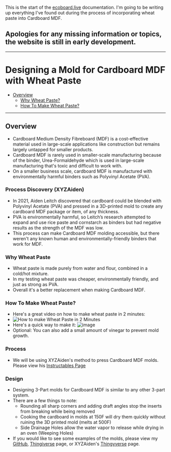 This is the start of the [ecoboard.live](ecoboard.live) documentation. I'm going to be writing up everything I've found out during the process of incorporating wheat paste into Cardboard MDF.

## Apologies for any missing information or topics, the website is still in early development.

----

# Designing a Mold for Cardboard MDF with Wheat Paste

*   [Overview](#overview)
    *   [Why Wheat Paste?](#why-wheat-paste)
    *   [How To Make Wheat Paste?](#how-to-make-wheat-paste)

----

## Overview
   - Cardboard Medium Density Fibreboard (MDF) is a cost-effective material used in large-scale applications like construction but remains largely untapped for smaller products.
   - Cardboard MDF is rarely used in smaller-scale manufacturing because of the binder, Urea-Formaldehyde which is used in large-scale manufacturing that's toxic and difficult to work with.
   - On a smaller business scale, cardboard MDF is manufactured with environmentally harmful binders such as Polyvinyl Acetate (PVA).
### Process Discovery (XYZAiden)
   - In 2021, Aiden Leitch discovered that cardboard could be blended with Polyvinyl Acetate (PVA) and pressed in a 3D-printed mold to create any cardboard MDF package or item, of any thickness.
   - PVA is environmentally harmful, so Leitch’s research attempted to expand and use rice paste and cornstarch as binders but had negative results as the strength of the MDF was low.
   - This process can make Cardboard MDF molding accessible, but there weren't any known human and environmentally-friendly binders that work for MDF.

### Why Wheat Paste
- Wheat paste is made purely from water and flour, combined in a cold/hot mixture.
- In my testing wheat paste was cheaper, environmentally friendly, and just as strong as PVA.
- Overall it's a better replacement when making Cardboard MDF.

### How To Make Wheat Paste?
- Here's a great video on how to make wheat paste in 2 minutes:
- ![How to make Wheat Paste in 2 Minutes](https://www.youtube.com/watch?v=X3r_KtUZRtI#:~:text=Heat%201%20Cup%20of%20water,off%20heat%20and%20let%20cool)
- Here's a quick way to make it:
  ![image](https://github.com/IanCavalluzzi/EcoBoard/assets/126832601/e43dce1c-e4e8-4a29-8f9a-a02dc656665c)
- Optional: You can also add a small amount of vinegar to prevent mold growth.

### Process
- We will be using XYZAiden's method to press Cardboard MDF molds. Please view his [Instructables Page](https://www.instructables.com/id/Recycle-Cardboard-Into-Anything-With-3D-Printing/) 
### Design
- Designing 3-Part molds for Cardboard MDF is similar to any other 3-part system.
- There are a few things to note:
  -  Rounding all sharp corners and adding draft angles stop the inserts from breaking while being removed
  -  Cooking the cardboard in molds at 150F will dry them quickly without ruining the 3D printed mold (melts at 500F)
  -  Side Drainage Holes allow the water vapor to release while drying in an oven (Weeping Holes)
- If you would like to see some examples of the molds, please view my [GitHub](https://github.com/IanCavalluzzi/EcoBoard), [Thingiverse](https://www.thingiverse.com/thing:6580828) page, or XYZAiden's [Thingyverse](https://www.thingiverse.com/thing:3912997) page.




